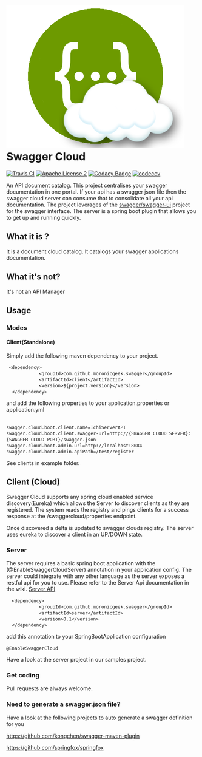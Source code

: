 ![alt text](./swaggercloud.png "Swagger Cloud") Swagger Cloud 
=============================================================
[![Travis CI](https://travis-ci.org/moronicgeek/SwaggerCloud.svg?branch=master)](https://travis-ci.org/moronicgeek/SwaggerCloud.svg?branch=master)
[![Apache License 2](https://img.shields.io/badge/license-ASF2-blue.svg)](https://www.apache.org/licenses/LICENSE-2.0.txt)
[![Codacy Badge](https://api.codacy.com/project/badge/Grade/1c17f07400bc4dbc9e9bc93861d73bb8)](https://www.codacy.com/app/patel-muhammed/SwaggerCloud?utm_source=github.com&amp;utm_medium=referral&amp;utm_content=moronicgeek/SwaggerCloud&amp;utm_campaign=Badge_Grade)
[![codecov](https://codecov.io/gh/moronicgeek/SwaggerCloud/branch/master/graph/badge.svg)](https://codecov.io/gh/moronicgeek/SwaggerCloud)


An API document catalog. This project centralises your swagger documentation in one portal. If your api has a swagger json file then the swagger cloud server can consume that to consolidate all your api documentation. 
The project leverages of the [swagger/swagger-ui](https://github.com/swagger-api/swagger-uiswagger/swagger-ui) project for the swagger interface. 
The server is a spring boot plugin that allows you to get up and running quickly. 

## What it is ?
It is a document cloud catalog. It catalogs your swagger applications documentation.  

## What it's not?
It's not an API Manager
 
 
## Usage

### Modes
 
#### Client(Standalone)

Simply add the following maven dependency to your project.
```
 <dependency>
            <groupId>com.github.moronicgeek.swagger</groupId>
            <artifactId>client</artifactId>
            <version>${project.version}</version>
  </dependency>
```
 
 
and add the following properties to your application.properties or application.yml
```

swagger.cloud.boot.client.name=IchiServerAPI
swagger.cloud.boot.client.swagger-url=http://{SWAGGER CLOUD SERVER}:{SWAGGER CLOUD PORT}/swagger.json
swagger.cloud.boot.admin.url=http://localhost:8084
swagger.cloud.boot.admin.apiPath=/test/register

```

See clients in example folder.

## Client (Cloud)
Swagger Cloud supports any spring cloud enabled service discovery(Eureka) which allows the Server to discover clients as they are registered.
The system reads the registry and pings clients for a success response at the /swaggercloud/properties endpoint.

Once discovered a delta is updated to swagger clouds registry. The server uses eureka to discover a client in an UP/DOWN
state.

### Server
 The server requires a basic spring boot application with the (@EnableSwaggerCloudServer) annotation in your application config.
 The server could integrate with any other language as the server exposes a restful api for you to use. Please refer to the Server Api documentation in the wiki. [Server API](https://github.com/moronicgeek/SwaggerCloud/wiki/Server-Api)

 ```
   <dependency>
             <groupId>com.github.moronicgeek.swagger</groupId>
             <artifactId>server</artifactId>
             <version>0.1</version>
   </dependency>
 ```

 add this annotation to your SpringBootApplication configuration

 ```
 @EnableSwaggerCloud
 ```

 Have a look at the server project in our samples project. 

### Get coding

Pull requests are always welcome.
 
 
 
### Need to generate a swagger.json file?
Have a look at the following projects to auto generate a swagger definition for you 

https://github.com/kongchen/swagger-maven-plugin

https://github.com/springfox/springfox

